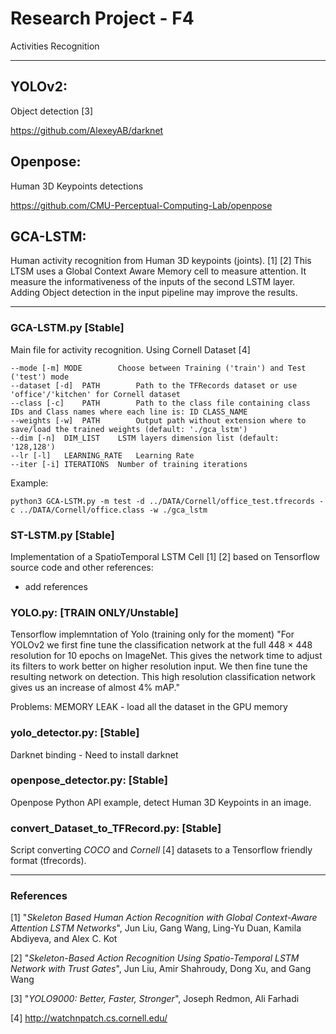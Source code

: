 # Research Project - F4
Activities Recognition

----------------

## YOLOv2:
Object detection [3]

https://github.com/AlexeyAB/darknet

## Openpose:
Human 3D Keypoints detections

https://github.com/CMU-Perceptual-Computing-Lab/openpose

## GCA-LSTM:
Human activity recognition from Human 3D keypoints (joints). [1] [2]
This LTSM uses a Global Context Aware Memory cell to measure attention.
It measure the informativeness of the inputs of the second LSTM layer.
Adding Object detection in the input pipeline may improve the results.

------------------

### GCA-LSTM.py [Stable]
Main file for activity recognition.
Using Cornell Dataset [4]

```--help [-h]			Show help
--mode [-m]	MODE		Choose between Training ('train') and Test ('test') mode
--dataset [-d]	PATH		Path to the TFRecords dataset or use 'office'/'kitchen' for Cornell dataset
--class [-c]	PATH		Path to the class file containing class IDs and Class names where each line is: ID CLASS_NAME
--weights [-w]	PATH		Output path without extension where to save/load the trained weights (default: './gca_lstm')
--dim [-n]	DIM_LIST	LSTM layers dimension list (default: '128,128')
--lr [-l]	LEARNING_RATE	Learning Rate
--iter [-i]	ITERATIONS	Number of training iterations
```

Example:
```python3 GCA-LSTM.py -m train -l 0.0015 -i 10000-n 128,128 -d ../DATA/Cornell/office_train.tfrecords -c ../DATA/Cornell/office.class -w ./gca_lstm
python3 GCA-LSTM.py -m test -d ../DATA/Cornell/office_test.tfrecords -c ../DATA/Cornell/office.class -w ./gca_lstm
```

### ST-LSTM.py [Stable]
Implementation of a SpatioTemporal LSTM Cell [1] [2] based on Tensorflow source code and other references:
- add references

### YOLO.py: [TRAIN ONLY/Unstable]
Tensorflow implemntation of Yolo (training only for the moment)
"For YOLOv2 we first fine tune the classification network
at the full 448 × 448 resolution for 10 epochs on ImageNet.
This gives the network time to adjust its filters to work better
on higher resolution input. We then fine tune the resulting
network on detection. This high resolution classification
network gives us an increase of almost 4% mAP."

Problems: MEMORY LEAK - load all the dataset in the GPU memory

### yolo_detector.py: [Stable]
Darknet binding - Need to install darknet

### openpose_detector.py: [Stable]
Openpose Python API example, detect Human 3D Keypoints in an image.

### convert_Dataset_to_TFRecord.py: [Stable]
Script converting _COCO_ and _Cornell_ [4] datasets to a Tensorflow friendly format (tfrecords).

--------------------

### References

[1] "_Skeleton Based Human Action Recognition with Global Context-Aware Attention LSTM Networks_", Jun Liu, Gang Wang, Ling-Yu Duan, Kamila Abdiyeva, and Alex C. Kot

[2] "_Skeleton-Based Action Recognition Using Spatio-Temporal LSTM Network with Trust Gates_", Jun Liu, Amir Shahroudy, Dong Xu, and Gang Wang

[3] "_YOLO9000: Better, Faster, Stronger_", Joseph Redmon, Ali Farhadi

[4] http://watchnpatch.cs.cornell.edu/
